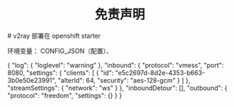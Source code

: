 
<h1 align="center"> 免责声明 </h1>
# v2ray 部署在 openshift starter

环境变量： CONFIG_JSON（配置）、

{
  "log": {
    "loglevel": "warning"
  },
  "inbound": {
    "protocol": "vmess",
    "port": 8080,
    "settings": {
      "clients": [
        {
          "id": "e5c2697d-8d2e-4353-b663-3b0e50e23991",
          "alterId": 64,
          "security": "aes-128-gcm"
        }
      ]
    },
    "streamSettings": {
      "network": "ws"
    }
  },
  "inboundDetour": [],
  "outbound": {
    "protocol": "freedom",
   "settings": {}
  }
}
